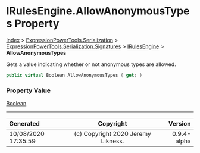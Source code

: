﻿# IRulesEngine.AllowAnonymousTypes Property

[Index](../index.md) > [ExpressionPowerTools.Serialization](ExpressionPowerTools.Serialization.a.md) > [ExpressionPowerTools.Serialization.Signatures](ExpressionPowerTools.Serialization.Signatures.n.md) > [IRulesEngine](ExpressionPowerTools.Serialization.Signatures.IRulesEngine.i.md) > **AllowAnonymousTypes**

Gets a value indicating whether or not anonymous types are allowed.

```csharp
public virtual Boolean AllowAnonymousTypes { get; }
```

### Property Value

 [Boolean](https://docs.microsoft.com/dotnet/api/system.boolean) 


---

| Generated | Copyright | Version |
| :-- | :-: | --: |
| 10/08/2020 17:35:59 | (c) Copyright 2020 Jeremy Likness. | 0.9.4-alpha |
